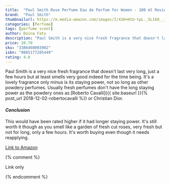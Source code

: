 ```yaml
---
title:  "Paul Smith Rose Perfume Eau de Parfum for Women - 100 ml Review"
brand:  "Paul Smith"
thumbnailurl: https://m.media-amazon.com/images/I/41H+HtU-tpL._SL160_.jpg
categories: [Perfume]
tags: [perfume scent]
author: Doina Fatu
description: "Paul Smith is a very nice fresh fragrance that doesn't last very long, just a few hours but at least smells very good indeed for the time being."
price: 20.70
sku: "3386460003902"
isbn: "0885177285449"
rating: 4.0
---
```


Paul Smith is a very nice fresh fragrance that doesn't last very long, 
just a few hours but at least smells very good indeed for the time being.
It's a lovely fragrance only minus is its staying power, not so long as other powdery perfumes.
Usually fresh perfumes don't have the long staying power as the powdery ones as 
[Roberto Cavalli]({{ site.baseurl }}{% post_url 2018-12-02-robertocavalli %}) or Christian Dior.


<h4><em>Conclusion</em></h4>
This would have been rated higher if it had longer staying power. 
It's still worth it though as you smell like a garden of fresh cut roses, 
very fresh but not for long, only a few hours.
It's worth buying even though it needs reapplying.

<a href="https://www.amazon.co.uk/Paul-Smith-Rose-Parfum-100ml/dp/B002Z7FSW6?crid=12Y3CL6A76EEW&dib=eyJ2IjoiMSJ9.54a9tzNeb4EeCt56Zp41YiP2a_X7yv5ERAlPBnqii6ZtKG_cNe99OsQ7or-EjDAYJSgvCvKGnHhPX2kTicjujoLiJd66u-ZTJiNJpeBxEi7Z7dAFuCZxMDYgoBd2mfJRJIH8NwnjObVRu-tKQQ68SbCFW9HLhjpmSuffh6iSDcAQ0yhgUVEY5lNvYog4MZhcdIueT7vZgAaFvB8ERVItdZDsrwdv7H_jYhf7tPpt_NLvWRXJWJiTbQc5mx4soohx2nP4RGAzHUyxOT3k35oezn02SKLaGyWJXR5t8BioW3o.oPwPbkMdghLMUFptWsXUbCwuUURQXlPqYBeGaNNyGKs&dib_tag=se&keywords=Paul+Smith+Rose+Perfume+Eau+de+Parfum+for+Women+-+100+ml+Review&qid=1721498874&sprefix=paul+smith+rose+perfume+eau+de+parfum+for+women+-+100+ml+review%2Caps%2C87&sr=8-6&linkCode=ll1&tag={{site.affid}}&linkId=e6c77c232a29b4e7aea928eccb85b3dc&language=en_GB&ref_=as_li_ss_tl">Link to Amazon</a>

{% comment %}

Link only

{% endcomment %}